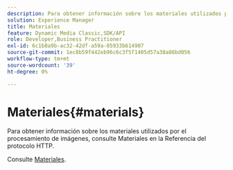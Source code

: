 ```yaml
---
description: Para obtener información sobre los materiales utilizados por el procesamiento de imágenes, consulte Materiales en la Referencia del protocolo HTTP.
solution: Experience Manager
title: Materiales
feature: Dynamic Media Classic,SDK/API
role: Developer,Business Practitioner
exl-id: 6c1b8a9b-ac32-42df-a59a-05933b614907
source-git-commit: 1ec8b59f442eb96c6c3f5f1405d57a38a86bd056
workflow-type: tm+mt
source-wordcount: '39'
ht-degree: 0%

---
```


# Materiales{#materials}

Para obtener información sobre los materiales utilizados por el procesamiento de imágenes, consulte Materiales en la Referencia del protocolo HTTP.

Consulte [Materiales](../../../../../ir-api/http-protocol/image-rendering-api-ref/c-ir-http-protocol-ref/c-ir-http-protocol-syntax-and-features/c-ir-http-materials/c-ir-http-materials.md#concept-45af2ab5694b4cfdadf1211ce3f5ed0f).
